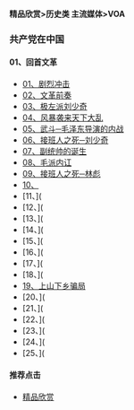 #### 精品欣赏>历史类 主流媒体>VOA
### 共产党在中国

#### 01、回首文革

- [01、剧烈冲击](https://youtu.be/-8YaS0KMPIo)
- [02、文革前奏](https://youtu.be/Wo2V6Xjo0Ck)
- [03、极左派刘少奇](https://youtu.be/JqChSC6rmE4)
- [04、风暴袭来天下大乱](https://youtu.be/oN6eh7fH5_A)
- [05、武斗─毛泽东导演的内战](https://youtu.be/t5RZ5htw7w4)
- [06、接班人之死─刘少奇](https://youtu.be/omgLfsJTIUQ)
- [07、副统帅的诞生](https://youtu.be/F5UylUh8bqU)
- [08、毛派内讧](https://youtu.be/alt1o1a23r8)
- [09、接班人之死─林彪](https://youtu.be/pE0NXBWXPys)
- [10、](https://youtu.be/Q14JblM-hyA)
- [11、](
- [12、](
- [13、](
- [14、](
- [15、](
- [16、](
- [17、](
- [18、](
- [19、上山下乡骗局](https://youtu.be/0Y5dBcfmtEY)
- [20、](
- [21、](
- [22、](
- [23、](
- [24、](
- [25、](









#### 推荐点击
- [精品欣赏](https://summer200.github.io/content/main)
